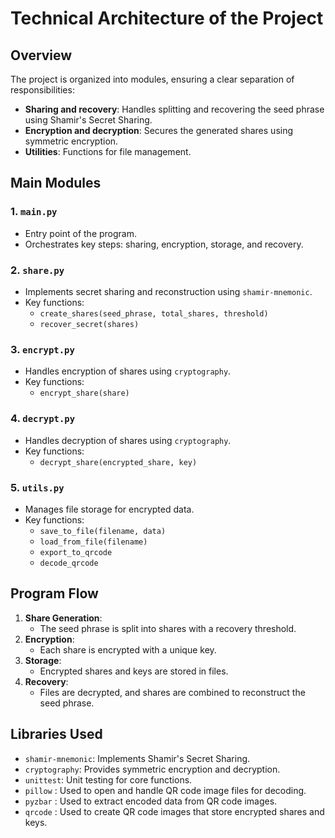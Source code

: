 # Technical Architecture of the Project

## Overview

The project is organized into modules, ensuring a clear separation of responsibilities:
- **Sharing and recovery**: Handles splitting and recovering the seed phrase using Shamir's Secret Sharing.
- **Encryption and decryption**: Secures the generated shares using symmetric encryption.
- **Utilities**: Functions for file management.

## Main Modules

### 1. `main.py`
- Entry point of the program.
- Orchestrates key steps: sharing, encryption, storage, and recovery.

### 2. `share.py`
- Implements secret sharing and reconstruction using `shamir-mnemonic`.
- Key functions:
  - `create_shares(seed_phrase, total_shares, threshold)`
  - `recover_secret(shares)`

### 3. `encrypt.py`
- Handles encryption of shares using `cryptography`.
- Key functions:
  - `encrypt_share(share)`

### 4. `decrypt.py`
- Handles decryption of shares using `cryptography`.
- Key functions:
  - `decrypt_share(encrypted_share, key)`


### 5. `utils.py`
- Manages file storage for encrypted data.
- Key functions:
  - `save_to_file(filename, data)`
  - `load_from_file(filename)`
  - `export_to_qrcode`
  - `decode_qrcode`

## Program Flow

1. **Share Generation**:
   - The seed phrase is split into shares with a recovery threshold.
2. **Encryption**:
   - Each share is encrypted with a unique key.
3. **Storage**:
   - Encrypted shares and keys are stored in files.
4. **Recovery**:
   - Files are decrypted, and shares are combined to reconstruct the seed phrase.

## Libraries Used

- `shamir-mnemonic`: Implements Shamir's Secret Sharing.
- `cryptography`: Provides symmetric encryption and decryption.
- `unittest`: Unit testing for core functions.
- `pillow` : Used to open and handle QR code image files for decoding. 
- `pyzbar` : Used to extract encoded data from QR code images.
- `qrcode` : Used to create QR code images that store encrypted shares and keys.